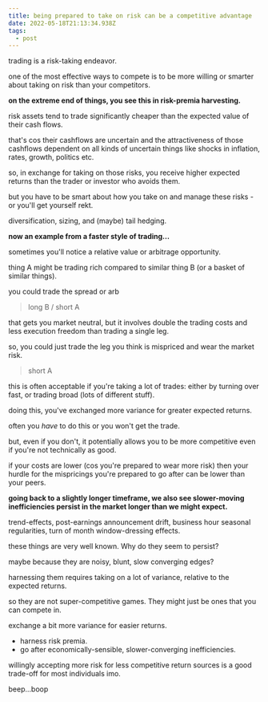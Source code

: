 ```yaml
---
title: being prepared to take on risk can be a competitive advantage
date: 2022-05-18T21:13:34.938Z
tags:
  - post
---
```

trading is a risk-taking endeavor.

one of the most effective ways to compete is to be more willing or smarter about taking on risk than your competitors.

**on the extreme end of things, you see this in risk-premia harvesting.**

risk assets tend to trade significantly cheaper than the expected value of their cash flows.

that's cos their cashflows are uncertain and the attractiveness of those cashflows dependent 
on all kinds of uncertain things like shocks in inflation, rates, growth, politics etc.

so, in exchange for taking on those risks, you receive higher expected returns than the trader 
or investor who avoids them.

but you have to be smart about how you take on and manage these risks - or you'll get
yourself rekt.

diversification, sizing, and (maybe) tail hedging.

**now an example from a faster style of trading...**

sometimes you'll notice a relative value or arbitrage opportunity.

thing A might be trading rich compared to similar thing B (or a basket of similar things).

you could trade the spread or arb

> long B / short A

that gets you market neutral, but it involves double the trading costs and less execution
freedom than trading a single leg.

so, you could just trade the leg you think is mispriced and wear the market risk.

> short A

this is often acceptable if you're taking a lot of trades: either by turning over fast, or trading
broad (lots of different stuff).

doing this, you've exchanged more variance for greater expected returns.

often you *have* to do this or you won't get the trade.

but, even if you don't, it potentially allows you to be more competitive even if you're not technically as good.

if your costs are lower (cos you're prepared to wear more risk) then your hurdle for the mispricings you're prepared to go after can be lower than your peers.

**going back to a slightly longer timeframe, we also see slower-moving inefficiencies persist in the market longer than we might expect.**

trend-effects, post-earnings announcement drift, business hour seasonal regularities, turn of
month window-dressing effects.

these things are very well known. Why do they seem to persist?

maybe because they are noisy, blunt, slow converging edges?

harnessing them requires taking on a lot of variance, relative to the expected returns.

so they are not super-competitive games. They might just be ones that you can compete in.

exchange a bit more variance for easier returns.

* harness risk premia.
* go after economically-sensible, slower-converging inefficiencies.

willingly accepting more risk for less competitive return sources is a good trade-off for most individuals imo.

beep...boop